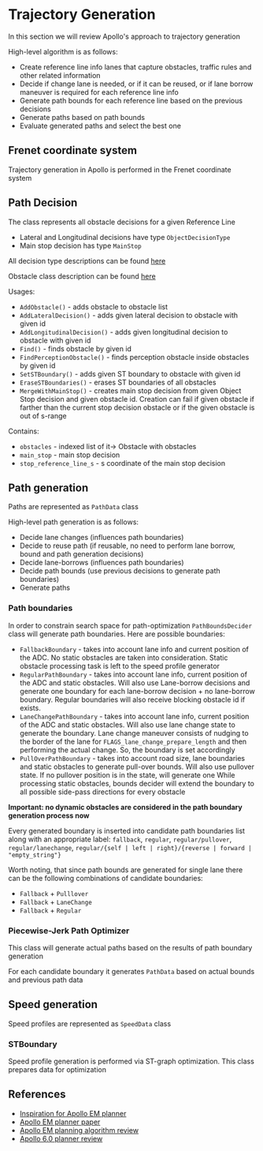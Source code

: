 # Trajectory Generation

In this section we will review Apollo's approach to trajectory generation

High-level algorithm is as follows:

- Create reference line info lanes that capture obstacles, traffic rules and other related information
- Decide if change lane is needed, or if it can be reused, or if lane borrow maneuver is required for each reference line info 
- Generate path bounds for each reference line based on the previous decisions
- Generate paths based on path bounds
- Evaluate generated paths and select the best one

## Frenet coordinate system

Trajectory generation in Apollo is performed in the Frenet coordinate system

## Path Decision

The class represents all obstacle decisions for a given Reference Line

- Lateral and Longitudinal decisions have type `ObjectDecisionType`
- Main stop decision has type `MainStop`

All decision type descriptions can be found [here](https://github.com/Sarrasor/BehaviourPlanning/tree/main/docs/apollo_docs/planning_module/decision_protobuf.md)

Obstacle class description can be found [here](https://github.com/Sarrasor/BehaviourPlanning/tree/main/docs/apollo_docs/planning_module/obstacle.md)

Usages:

- `AddObstacle()` - adds obstacle to obstacle list
- `AddLateralDecision()` - adds given lateral decision to obstacle with given id
- `AddLongitudinalDecision()` - adds given longitudinal decision to obstacle with given id
- `Find()` - finds obstacle by given id
- `FindPerceptionObstacle()` - finds perception obstacle inside obstacles by given id
- `SetSTBoundary()` -  adds given ST boundary to obstacle with given id
- `EraseSTBoundaries()` - erases ST boundaries of all obstacles
- `MergeWithMainStop()` - creates main stop decision from given Object Stop decision and given obstacle id. Creation can fail if given obstacle if farther than the current stop decision obstacle or if the given obstacle is out of s-range 

Contains:

- `obstacles` - indexed list of it-> Obstacle with obstacles
- `main_stop` - main stop decision
- `stop_reference_line_s` - s coordinate of the main stop decision

## Path generation

Paths are represented as `PathData` class

High-level path generation is as follows:

- Decide lane changes (influences path boundaries)
- Decide to reuse path (if reusable, no need to perform lane borrow, bound and path generation decisions)
- Decide lane-borrows (influences path boundaries)
- Decide path bounds (use previous decisions to generate path boundaries)
- Generate paths

### Path boundaries

In order to constrain search space for path-optimization `PathBoundsDecider` class will generate path boundaries. Here are possible boundaries:

- `FallbackBoundary` - takes into account lane info and current position of the ADC. No static obstacles are taken into consideration. Static obstacle processing task is left to the speed profile generator
- `RegularPathBoundary` - takes into account lane info, current position of the ADC and static obstacles. Will also use Lane-borrow decisions and generate one boundary for each lane-borrow decision + no lane-borrow boundary. Regular boundaries will also receive blocking obstacle id if exists.
- `LaneChangePathBoundary` - takes into account lane info, current position of the ADC and static obstacles. Will also use lane change state to generate the boundary. Lane change maneuver consists of nudging to the border of the lane for `FLAGS_lane_change_prepare_length` and then performing the actual change. So, the boundary is set accordingly 
- `PullOverPathBoundary` - takes into account road size, lane boundaries and static obstacles to generate pull-over bounds. Will also use pullover state. If no pullover position is in the state, will generate one
While processing static obstacles, bounds decider will extend the boundary to all possible side-pass directions for every obstacle

**Important: no dynamic obstacles are considered in the path boundary generation process now**

Every generated boundary is inserted into candidate path boundaries list along with an appropriate label: `fallback`, `regular`, `regular/pullover`, `regular/lanechange`, `regular/{self | left | right}/{reverse | forward | "empty_string"}`

Worth noting, that since path bounds are generated for single lane there can be the following combinations of candidate boundaries:

- `Fallback` + `Pulllover`
- `Fallback` + `LaneChange`
- `Fallback` + `Regular`

### Piecewise-Jerk Path Optimizer

This class will generate actual paths based on the results of path boundary generation

For each candidate boundary it generates `PathData` based on actual bounds and previous path data

## Speed generation

Speed profiles are represented as `SpeedData` class

### STBoundary

Speed profile generation is performed via ST-graph optimization. This class prepares data for optimization

## References

- [Inspiration for Apollo EM planner](https://www.researchgate.net/profile/Moritz-Werling/publication/224156269_Optimal_Trajectory_Generation_for_Dynamic_Street_Scenarios_in_a_Frenet_Frame/links/54f749df0cf210398e9277af/Optimal-Trajectory-Generation-for-Dynamic-Street-Scenarios-in-a-Frenet-Frame.pdf)
- [Apollo EM planner paper](https://arxiv.org/pdf/1807.08048.pdf)
- [Apollo EM planning algorithm review](https://mp.weixin.qq.com/s/ao5hC_3A7fn8_L_PFw399A)
- [Apollo 6.0 planner review](https://www.zhihu.com/column/c_1311678411488632832)


